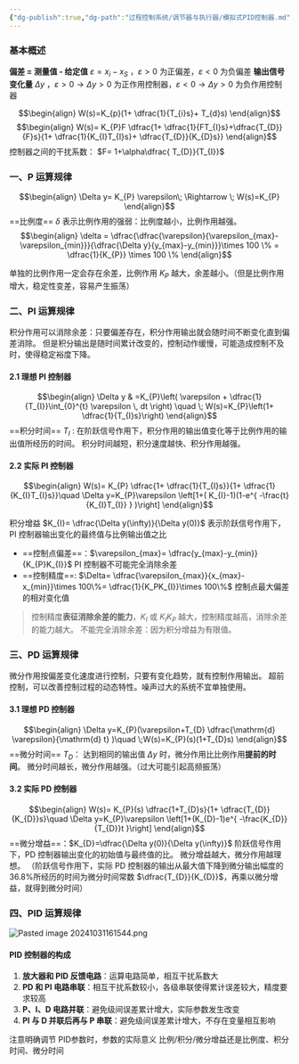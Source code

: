 ```yaml
---
{"dg-publish":true,"dg-path":"过程控制系统/调节器与执行器/模拟式PID控制器.md","permalink":"/过程控制系统/调节器与执行器/模拟式PID控制器/","dgPassFrontmatter":true,"noteIcon":"","created":"2024-10-06T11:27:23.421+08:00","updated":"2024-11-02T18:04:02.879+08:00"}
---
```



### 基本概述
**偏差 = 测量值 - 给定值**     $\varepsilon=x_{i}-x_{S}$  ，$\varepsilon>0$ 为正偏差，$\varepsilon<0$ 为负偏差
**输出信号变化量**    $\Delta y$ ，$\varepsilon>0\to \Delta y>0$ 为正作用控制器，$\varepsilon<0\to \Delta y>0$ 为负作用控制器


$$\begin{align}
W(s)=K_{p}(1+ \dfrac{1}{T_{i}s}+ T_{d}s)
\end{align}$$
$$\begin{align}
W(s)= K_{P}F  \dfrac{1+ \dfrac{1}{FT_{I}s}+\dfrac{T_{D}}{F}s}{1+ \dfrac{1}{K_{I}T_{I}s}+ \dfrac{T_{D}}{K_{D}s}}
\end{align}$$
控制器之间的干扰系数：  $F= 1+\alpha\dfrac{ T_{D}}{T_{I}}$
 
### 一、P 运算规律
$$\begin{align}
\Delta y= K_{P} \varepsilon\; \Rightarrow \; W(s)=K_{P}
\end{align}$$
==比例度== $\delta$ 表示比例作用的强弱：比例度越小，比例作用越强。
$$\begin{align}
\delta = \dfrac{\dfrac{\varepsilon}{\varepsilon_{max}-\varepsilon_{min}}}{\dfrac{\Delta y}{y_{max}-y_{min}}}\times 100 \% = \dfrac{1}{K_{P}} \times 100 \%
\end{align}$$

单独的比例作用一定会存在余差，比例作用 $K_{P}$ 越大，余差越小。（但是比例作用增大，稳定性变差，容易产生振荡）

### 二、PI 运算规律 
积分作用可以消除余差：只要偏差存在，积分作用输出就会随时间不断变化直到偏差消除。
但是积分输出是随时间累计改变的，控制动作缓慢，可能造成控制不及时，使得稳定裕度下降。

#### 2.1 理想 PI 控制器
$$\begin{align}
\Delta y & =K_{P}\left( \varepsilon +  \dfrac{1}{T_{I}}\int_{0}^{t}  \varepsilon \, dt  \right) \quad \; W(s)=K_{P}\left(1+ \dfrac{1}{T_{I}s}\right)
\end{align}$$
==积分时间== $T_{I}$ : 在阶跃信号作用下，积分作用的输出值变化等于比例作用的输出值所经历的时间。
积分时间越短，积分速度越快、积分作用越强。 

#### 2.2 实际 PI 控制器
$$\begin{align}
W(s)= K_{P} \dfrac{1+ \dfrac{1}{T_{I}s}}{1+ \dfrac{1}{K_{I}T_{I}s}}\quad  \Delta y=K_{P}\varepsilon \left[1+( K_{I}-1)(1-e^{ -\frac{t}{K_{I}T_{I}}  } )\right]  
\end{align}$$

积分增益 $K_{I}= \dfrac{\Delta y(\infty)}{\Delta y(0)}$  表示阶跃信号作用下，PI 控制器输出变化的最终值与比例输出值之比
- ==控制点偏差==：$\varepsilon_{max}= \dfrac{y_{max}-y_{min}}{K_{P}K_{I}}$  PI 控制器不可能完全消除余差
- ==控制精度==: $\Delta= \dfrac{\varepsilon_{max}}{x_{max}-x_{min}}\times 100\%= \dfrac{1}{K_PK_{I}}\times 100\%$  控制点最大偏差的相对变化值
>控制精度**表征消除余差的能力**，$K_{I}$ 或 $K_{I}K_{P}$ 越大，控制精度越高，消除余差的能力越大。
>不能完全消除余差：因为积分增益为有限值。

### 三、PD 运算规律
微分作用按偏差变化速度进行控制，只要有变化趋势，就有控制作用输出。
超前控制，可以改善控制过程的动态特性。噪声过大的系统不宜单独使用。
#### 3.1 理想 PD 控制器
$$\begin{align}
\Delta y=K_{P}(\varepsilon+T_{D} \dfrac{\mathrm{d} \varepsilon}{\mathrm{d} t}  )\quad \;W(s)=K_{P}(s)(1+T_{D}s)
\end{align}$$
==微分时间== $T_{D}$： 达到相同的输出值 $\Delta y$ 时，微分作用比比例作用**提前的时间**。
微分时间越长，微分作用越强。（过大可能引起高频振荡）

#### 3.2 实际 PD 控制器
$$\begin{align}
W(s)= K_{P}(s)  \dfrac{1+T_{D}s}{1+ \dfrac{T_{D}}{K_{D}}s}\quad  \Delta y=K_{P}\varepsilon \left[1+(K_{D}-1)e^{  -\frac{K_{D}}{T_{D}}t }\right] 
\end{align}$$
==微分增益==：$K_{D}=\dfrac{\Delta y(0)}{\Delta y(\infty)}$  阶跃信号作用下，PD 控制器输出变化的初始值与最终值的比。
微分增益越大，微分作用越理想。
（阶跃信号作用下，实际 PD 控制器的输出从最大值下降到微分输出幅度的 36.8%所经历的时间为微分时间常数 $\dfrac{T_{D}}{K_{D}}$，再乘以微分增益，就得到微分时间）

### 四、PID 运算规律

![Pasted image 20241031161544.png](/img/user/%E5%8A%9F%E8%83%BD%E6%80%A7%E6%96%87%E4%BB%B6%E5%A4%B9/%E8%BD%BD%E5%85%A5%E7%9A%84%E5%AA%92%E4%BD%93%E8%B5%84%E6%BA%90/Pasted%20image%2020241031161544.png)
#### PID 控制器的构成
1. **放大器和 PID 反馈电路**：运算电路简单，相互干扰系数大
2. **PD 和 PI 电路串联**：相互干扰系数较小，各级串联使得累计误差较大，精度要求较高
3. **P、I、D 电路并联**：避免级间误差累计增大，实际参数发生改变
4. **PI 与 D 并联后再与 P 串联**：避免级间误差累计增大，不存在变量相互影响


注意明确调节 PID参数时，参数的实际意义
比例/积分/微分增益还是比例度、积分时间、微分时间

